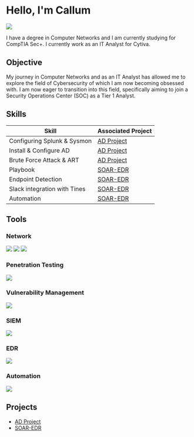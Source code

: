 
# Hello, I'm Callum
<a href="https://linkedin.com/in/callum-thorpe603919"><img src="https://img.shields.io/badge/-LinkedIn-0072b1?&style=for-the-badge&logo=linkedin&logoColor=white" /></a>

I have a degree in Computer Networks and I am currently studying for CompTIA Sec+. I currently work as an IT Analyst for Cytiva.

## Objective

My journey in Computer Networks and as an IT Analyst has allowed me to explore the field of Cybersecurity of which I am now becoming obsessed with. I am now eager to transition into this field, specifically aiming to join a Security Operations Center (SOC) as a Tier 1 Analyst.

## Skills

| Skill                                         | Associated Project         |
|-----------------------------------------------|----------------------------|
| Configuring Splunk & Sysmon                   | <a href="https://github.com/CRT-3005/AD-Project/tree/main"> AD Project </a>|
| Install & Configure AD                        | <a href="https://github.com/CRT-3005/AD-Project/tree/main"> AD Project </a>|
| Brute Force Attack & ART                      | <a href="https://github.com/CRT-3005/AD-Project/tree/main"> AD Project </a>|
| Playbook                                      | <a href="https://github.com/CRT-3005/SOAR-EDR"> SOAR-EDR </a>|
| Endpoint Detection                            | <a href="https://github.com/CRT-3005/SOAR-EDR"> SOAR-EDR </a>|
| Slack integration with Tines                  | <a href="https://github.com/CRT-3005/SOAR-EDR"> SOAR-EDR </a>|
| Automation                                    | <a href="https://github.com/CRT-3005/SOAR-EDR"> SOAR-EDR </a>|

## Tools
### Network
<div>
    <img src="https://img.shields.io/badge/-Wireshark-1679A7?&style=for-the-badge&logo=Wireshark&logoColor=white" />
    <img src="https://img.shields.io/badge/-SolarWinds-FFA500?&style=for-the-badge&logo=SolarWinds&logoColor=white" />
    <img src="https://img.shields.io/badge/-Cisco%20Identity%20Services%20Engine-1679A7?&style=for-the-badge&logo=Cisco&logoColor=white" />
</div>

### Penetration Testing
<div>
    <img src="https://img.shields.io/badge/-Kali-FFFFFF?&style=for-the-badge&logo=Kali&logoColor=black" />
</div>

### Vulnerability Management
<div>
    <img src="https://img.shields.io/badge/-Rapid7-FF8C00?&style=for-the-badge&logo=Rapid7&logoColor=white" />
</div>

### SIEM
<div>
    <img src="https://img.shields.io/badge/-Splunk-000000?&style=for-the-badge&logo=Splunk&logoColor=white" />
</div>

### EDR
<div>
    <img src="https://img.shields.io/badge/-LimaCharlie-808080?&style=for-the-badge&logo=LimaCharlie&logoColor=white" />
</div>

### Automation
<div>
    <img src="https://img.shields.io/badge/-Tines-800080?&style=for-the-badge&logo=Tines&logoColor=white" />
</div>

## Projects
- <a href="https://github.com/CRT-3005/AD-Project/tree/main"> AD Project </a>
- <a href="https://github.com/CRT-3005/SOAR-EDR"> SOAR-EDR </a>
